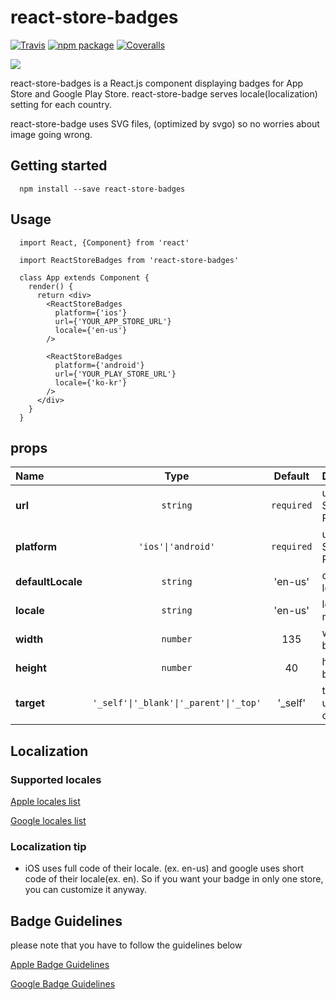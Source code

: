 # react-store-badges

[![Travis][build-badge]][build]
[![npm package][npm-badge]][npm]
[![Coveralls][coveralls-badge]][coveralls]

![](https://raw.githubusercontent.com/yjb94/react-store-badges/master/img/main.png)

react-store-badges is a React.js component displaying badges for App Store and Google Play Store. react-store-badge serves locale(localization) setting for each country.

react-store-badge uses SVG files, (optimized by svgo) so no worries about image going wrong.

## Getting started

```
  npm install --save react-store-badges
```

## Usage

```
  import React, {Component} from 'react'

  import ReactStoreBadges from 'react-store-badges'

  class App extends Component {
    render() {
      return <div>
        <ReactStoreBadges
          platform={'ios'}
          url={'YOUR_APP_STORE_URL'}
          locale={'en-us'}
        />

        <ReactStoreBadges
          platform={'android'}
          url={'YOUR_PLAY_STORE_URL'}
          locale={'ko-kr'}
        />
      </div>
    }
  }
```

## props

| Name         |               Type                |  Default   | Description                     |
| :----------- | :-------------------------------: | :--------: | :------------------------------ |
| **url**      |        <code>string</code>        | `required` | url of App Store and Play Store |
| **platform** | <code>'ios'&#124;'android'</code> | `required` | url of App Store and Play Store |
| **defaultLocale** | <code>string</code> | 'en-us' | default locale code |
| **locale** | <code>string</code> | 'en-us' | locale name |
| **width** | <code>number</code> | 135 | width for badge size |
| **height** | <code>number</code> | 40 | height for badge size |
| **target** | <code>'_self'&#124;'_blank'&#124;'_parent'&#124;'_top'</code> | '_self' | target for url to be opened |
## Localization

### Supported locales

[Apple locales list](https://www.apple.com/itunes/marketing-on-itunes/identity-guidelines.html#itunes-store-badges#LocalizedBadges)

[Google locales list](https://github.com/yjb94/google-play-badge-svg/tree/master/img)

### Localization tip

- iOS uses full code of their locale. (ex. en-us) and google uses short code of their locale(ex. en). So if you want your badge in only one store, you can customize it anyway.

## Badge Guidelines

please note that you have to follow the guidelines below

[Apple Badge Guidelines](https://developer.apple.com/app-store/marketing/guidelines/)

[Google Badge Guidelines](https://play.google.com/intl/en_us/badges/)

[build-badge]: https://img.shields.io/travis/yjb94/react-store-badge/master.png?style=flat-square
[build]: https://travis-ci.org/yjb94/react-store-badge
[npm-badge]: https://img.shields.io/npm/v/npm-package.png?style=flat-square
[npm]: https://www.npmjs.org/package/npm-package
[coveralls-badge]: https://img.shields.io/coveralls/yjb94/react-store-badges/master.png?style=flat-square
[coveralls]: https://coveralls.io/github/yjb94/react-store-badges
